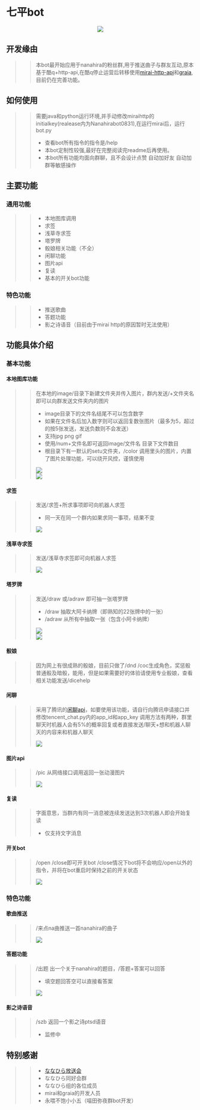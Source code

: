 # 七平bot

<div align=center><img src="https://github.com/v1kt0roy/nanahira_bot/raw/main/image/nnhr.jpg"  /></div>

## 开发缘由

>>本bot最开始应用于nanahira的粉丝群,用于推送曲子与群友互动,原本基于酷q+http-api,在酷q停止运营后转移使用[mirai-http-api](https://github.com/project-mirai/mirai-api-http)和[graia](https://github.com/GraiaProject),目前仍在完善功能。

## 如何使用
>>需要java和python运行环境,并手动修改miraihttp的initialkey(realease内为Nanahirabot0831),在运行mirai后，运行bot.py
>>* 查看bot所有指令的指令是/help
>>* 本bot定制性较强,最好在完整阅读完readme后再使用。
>>* 本bot所有功能均面向群聊，且不会设计点赞 自动加好友 自动加群等敏感操作
## 主要功能
### 通用功能
>>* 本地图库调用
>>* 求签
>>* 浅草寺求签
>>* 塔罗牌
>>* 骰娘相关功能（不全）
>>* 闲聊功能
>>* 图片api
>>* 复读
>>* 基本的开关bot功能
### 特色功能
>>* 推送歌曲
>>* 答题功能
>>* 影之诗语音（目前由于mirai http的原因暂时无法使用）
## 功能具体介绍
### 基本功能
#### 本地图库功能
>>在本地的image/目录下新建文件夹并传入图片，群内发送/+文件夹名即可以向群发送文件夹内的图片
>>* image目录下的文件名结尾不可以包含数字
>>* 如果在文件名后加入数字则可以返回复数张图片（最多为5，超过的按5张发送，发送负数则不会发送）
>>* 支持jpg png gif
>>* 使用/num+文件名即可返回image/文件名 目录下文件数目  
>>* 根目录下有一默认的setu文件夹，/color 调用里头的图片，内置了图片处理功能，可以绕开风控，谨慎使用
>><div><img src="https://github.com/v1kt0roy/nanahira_bot/raw/main/image/exp1.png"  /></div>
>><div><img src="https://github.com/v1kt0roy/nanahira_bot/raw/main/image/exp2.png"  /></div>
#### 求签
>>发送/求签+所求事项即可向机器人求签
>>* 同一天在同一个群内如果求同一事项，结果不变
>><div><img src="https://github.com/v1kt0roy/nanahira_bot/raw/main/image/exp3.png"  /></div>
#### 浅草寺求签
>>发送/浅草寺求签即可向机器人求签
>><div><img src="https://github.com/v1kt0roy/nanahira_bot/raw/main/image/exp4.png"  /></div>
#### 塔罗牌
>>发送/draw 或/adraw 即可抽一张塔罗牌
>>* /draw 抽取大阿卡纳牌（即熟知的22张牌中的一张）
>>* /adraw 从所有中抽取一张（包含小阿卡纳牌）
>><div><img src="https://github.com/v1kt0roy/nanahira_bot/raw/main/image/exp5.png"  /></div>
>><div><img src="https://github.com/v1kt0roy/nanahira_bot/raw/main/image/exp6.png"  /></div>
#### 骰娘
>>因为网上有很成熟的骰娘，目前只做了/dnd /coc生成角色，奖惩骰普通骰及暗骰，能用，但是如果需要好的体验请使用专业骰娘，查看相关功能发送/dicehelp
#### 闲聊
>>采用了腾讯的[闲聊api](https://ai.qq.com/product/nlpchat.shtml)，如要使用该功能，请自行向腾讯申请接口并修改tencent_chat.py内的app_id和app_key
>>调用方法有两种，群里聊天时机器人会有5%的概率回复或者直接发送/聊天+想和机器人聊天的内容来和机器人聊天
>><div><img src="https://github.com/v1kt0roy/nanahira_bot/raw/main/image/exp7.png"  /></div>
#### 图片api
>>/pic 从网络接口调用返回一张动漫图片
>><div><img src="https://github.com/v1kt0roy/nanahira_bot/raw/main/image/exp8.png"  /></div>
#### 复读
>>字面意思，当群内有同一消息被连续发送达到3次机器人即会开始复读
>>* 仅支持文字消息
#### 开关bot
>> /open /close即可开关bot /close情况下bot将不会响应/open以外的指令，并将在bot重启时保持之前的开关状态
>><div><img src="https://github.com/v1kt0roy/nanahira_bot/raw/main/image/exp9.png"  /></div>
### 特色功能
#### 歌曲推送
>>/来点na曲推送一首nanahira的曲子
>><div><img src="https://github.com/v1kt0roy/nanahira_bot/raw/main/image/exp10.png"  /></div>
#### 答题功能
>>/出题 出一个关于nanahira的题目，/答题+答案可以回答
>>* 填空题回答空可以直接看答案
>><div><img src="https://github.com/v1kt0roy/nanahira_bot/raw/main/image/exp11.png"  /></div>
#### 影之诗语音
>>/szb 返回一个影之诗ptsd语音
>>* 监修中
## 特别感谢
>>* [ななひら放送会](https://space.bilibili.com/498898366?from=search&seid=7710555003553182683)
>>* ななひら同好会群
>>* ななひら组的各位成员
>>* mirai和graia的开发人员
>>* 永喂不饱小小五（喵田弥夜群bot开发）
